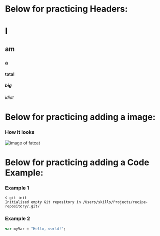 # Below for practicing Headers:
# I
## am
### a
#### total
##### big
###### idiot

# Below for practicing adding a image:
### How it looks
![image of fatcat](https://github.com/user-attachments/assets/7fdad6c2-6d6f-4fe0-837f-4e4d01f9e70b)

# Below for practicing adding a Code Example:
### Example 1
```
$ git init
Initialized empty Git repository in /Users/skills/Projects/recipe-repository/.git/
```
### Example 2
``` javascript
var myVar = "Hello, world!";
```
